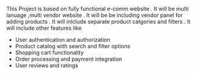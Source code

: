 This Project is based on fully functional e-comm website .
It will be multi lanuage ,multi vendor website . 
It will be be including vendor panel for adding products .
It will inlclude separate product catgories and filters . 
It will include other features like 
- User authentication and authorization
- Product catalog with search and filter options
- Shopping cart functionality
- Order processing and payment integration
- User reviews and ratings
